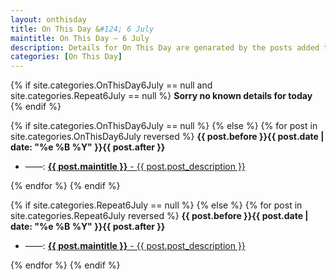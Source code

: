 ```yaml
---
layout: onthisday
title: On This Day &#124; 6 July
maintitle: On This Day — 6 July
description: Details for On This Day are genarated by the posts added to the website so the content is subject to changes/updates over time.
categories: [On This Day]
---
```


{% if site.categories.OnThisDay6July == null and site.categories.Repeat6July == null %}
<strong>Sorry no known details for today</strong>
{% endif %}

{% if site.categories.OnThisDay6July == null %}
{% else %}
{% for post in site.categories.OnThisDay6July reversed %}
<strong>{{ post.before }}{{ post.date | date: "%e %B %Y" }}{{ post.after }}</strong>
<ul>
<li> ——: <a class="{{ post.class }}" href="{{ post.url }}"><strong>{{ post.maintitle }}</strong> - {{ post.post_description }}</a></li>
</ul>
{% endfor %}
{% endif %}

{% if site.categories.Repeat6July == null %}
{% else %}
{% for post in site.categories.Repeat6July reversed %}
<strong>{{ post.before }}{{ post.date | date: "%e %B %Y" }}{{ post.after }}</strong>
<ul>
<li> ——: <a class="{{ post.class }}" href="{{ post.url }}"><strong>{{ post.maintitle }}</strong> - {{ post.post_description }}</a></li>
</ul>
{% endfor %}
{% endif %}
